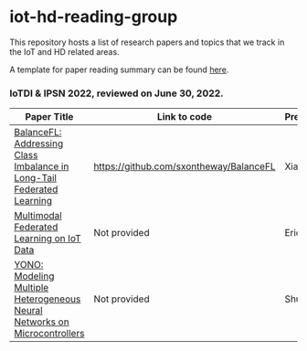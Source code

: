 # iot-hd-reading-group

This repository hosts a list of research papers and topics that we track in the IoT and HD related areas.

A template for paper reading summary can be found [here](./template.md).
### IoTDI & IPSN 2022, reviewed on June 30, 2022.

| Paper Title                                                  | Link to code                            | Presenters | Notes                               |
| ------------------------------------------------------------ | --------------------------------------- | ---------- | ----------------------------------- |
| [BalanceFL: Addressing Class Imbalance in Long-Tail Federated Learning](https://conferences.computer.org/cpsiot/pdfs/IPSN2022-6R1M30NXCSXmbVKUqzz1Of/962400a259/962400a259.pdf) | https://github.com/sxontheway/BalanceFL | Xiaofan    | [Summary](./IPSN/2022/balanceFL.md) |
| [Multimodal Federated Learning on IoT Data](https://arxiv.org/abs/2109.04833) | Not provided | Eric   | [Summary](./IoTDI/2022/MultimodalFL.md) | 
| [YONO: Modeling Multiple Heterogeneous Neural Networks on Microcontrollers](https://arxiv.org/abs/2203.03794) | Not provided | Shuhang   | [Summary](./IPSN/2022/MTLnPQ.md) | 